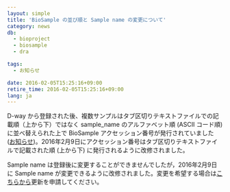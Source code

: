 ```yaml
---
layout: simple
title: 'BioSample の並び順と Sample name の変更について'
category: news
db:
  - bioproject
  - biosample
  - dra

tags:
  - お知らせ

date: 2016-02-05T15:25:16+09:00
retire_time: 2016-02-05T15:25:16+09:00
lang: ja
---
```


<p>D-way から登録された後、複数サンプルはタブ区切りテキストファイルでの記載順（上から下）ではなく sample_name のアルファベット順 (ASCII コード順) に並べ替えられた上で BioSample アクセッション番号が発行されていました (<a href="/news/2015-04-23.html">お知らせ</a>)。2016年2月9日にアクセッション番号はタブ区切りテキストファイルで記載された順 (上から下) に発行されるように改修されました。</p>

<p>Sample name は登録後に変更することができませんでしたが，2016年2月9日に Sample name が変更できるように改修されました。変更を希望する場合は<a href="/contact-ddbj.html?db=biosample">こちらから</a>更新を申請してください。</p>
